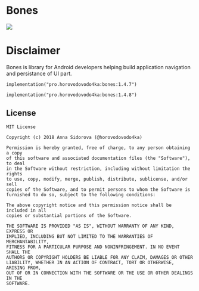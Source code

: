 # Bones
[![](https://jitpack.io/v/horovodovodo4ka/bones.svg)](https://jitpack.io/#horovodovodo4ka/bones)

# Disclaimer
Bones is library for Android developers helping build application navigation and persistance of UI part. 
```
implementation("pro.horovodovodo4ka:bones:1.4.7")
```

```
implementation("pro.horovodovodo4ka:bones:1.4.8")
```
## License
```
MIT License

Copyright (c) 2018 Anna Sidorova (@horovodovodo4ka)

Permission is hereby granted, free of charge, to any person obtaining a copy
of this software and associated documentation files (the "Software"), to deal
in the Software without restriction, including without limitation the rights
to use, copy, modify, merge, publish, distribute, sublicense, and/or sell
copies of the Software, and to permit persons to whom the Software is
furnished to do so, subject to the following conditions:

The above copyright notice and this permission notice shall be included in all
copies or substantial portions of the Software.

THE SOFTWARE IS PROVIDED "AS IS", WITHOUT WARRANTY OF ANY KIND, EXPRESS OR
IMPLIED, INCLUDING BUT NOT LIMITED TO THE WARRANTIES OF MERCHANTABILITY,
FITNESS FOR A PARTICULAR PURPOSE AND NONINFRINGEMENT. IN NO EVENT SHALL THE
AUTHORS OR COPYRIGHT HOLDERS BE LIABLE FOR ANY CLAIM, DAMAGES OR OTHER
LIABILITY, WHETHER IN AN ACTION OF CONTRACT, TORT OR OTHERWISE, ARISING FROM,
OUT OF OR IN CONNECTION WITH THE SOFTWARE OR THE USE OR OTHER DEALINGS IN THE
SOFTWARE.
```

